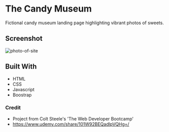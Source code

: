 # The Candy Museum

Fictional candy museum landing page highlighting vibrant photos of sweets.

## Screenshot

![photo-of-site]()

## Built With

* HTML
* CSS
* Javascript
* Boostrap

### Credit

* Project from Colt Steele's 'The Web Developer Bootcamp' 
* https://www.udemy.com/share/101W92BEQadlpVQHg=/
